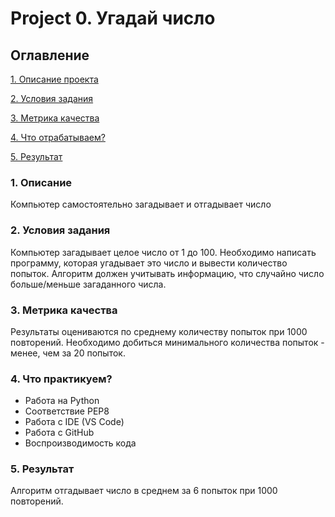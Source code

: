 # __Project 0. Угадай число__

## __Оглавление__
[1. Описание проекта](https://github.com/Alekaran/SF-DS-Alekaran/blob/main/project_0/my_game/ReadMe.md#1-%D0%BE%D0%BF%D0%B8%D1%81%D0%B0%D0%BD%D0%B8%D0%B5)

[2. Условия задания](https://github.com/Alekaran/SF-DS-Alekaran/blob/main/project_0/my_game/ReadMe.md#2-%D1%83%D1%81%D0%BB%D0%BE%D0%B2%D0%B8%D1%8F-%D0%B7%D0%B0%D0%B4%D0%B0%D0%BD%D0%B8%D1%8F)

[3. Метрика качества](https://github.com/Alekaran/SF-DS-Alekaran/blob/main/project_0/my_game/ReadMe.md#3-%D0%BC%D0%B5%D1%82%D1%80%D0%B8%D0%BA%D0%B0-%D0%BA%D0%B0%D1%87%D0%B5%D1%81%D1%82%D0%B2%D0%B0)

[4. Что отрабатываем?](https://github.com/Alekaran/SF-DS-Alekaran/blob/main/project_0/my_game/ReadMe.md#4-%D1%87%D1%82%D0%BE-%D0%BF%D1%80%D0%B0%D0%BA%D1%82%D0%B8%D0%BA%D1%83%D0%B5%D0%BC)

[5. Результат](https://github.com/Alekaran/SF-DS-Alekaran/blob/main/project_0/my_game/ReadMe.md#5-%D1%80%D0%B5%D0%B7%D1%83%D0%BB%D1%8C%D1%82%D0%B0%D1%82)

### 1. Описание
Компьютер самостоятельно загадывает и отгадывает число

### 2. Условия задания
Компьютер загадывает целое число от 1 до 100. Необходимо написать программу, которая угадывает это число и вывести количество попыток.
Алгоритм должен учитывать информацию, что случайно число больше/меньше загаданного числа.

### 3. Метрика качества
Результаты оцениваются по среднему количеству попыток при 1000 повторений. Необходимо добиться минимального количества попыток - менее, чем за 20 попыток. 

### 4. Что практикуем?
* Работа на Python
* Соответствие PEP8
* Работа с IDE (VS Code)
* Работа с GitHub
* Воспроизводимость кода

### 5. Результат
Алгоритм отгадывает число в среднем за 6 попыток при 1000 повторений.